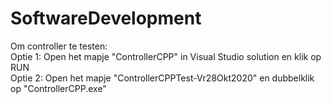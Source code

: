 # SoftwareDevelopment

Om controller te testen:  
Optie 1: Open het mapje "ControllerCPP" in Visual Studio solution en klik op RUN  
Optie 2: Open het mapje "ControllerCPPTest-Vr28Okt2020" en dubbelklik op "ControllerCPP.exe"  
